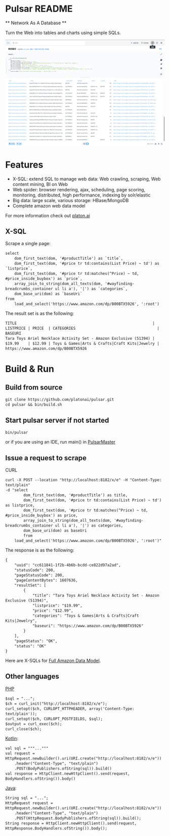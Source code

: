 Pulsar README
===================
** Network As A Database **

Turn the Web into tables and charts using simple SQLs.

![product-screenshot](docs/images/pulsar-product-screenshot-1.png)

# Features
- X-SQL: extend SQL to manage web data: Web crawling, scraping, Web content mining, BI on Web
- Web spider: browser rendering, ajax, scheduling, page scoring, monitoring, distributed, high performance, indexing by solr/elastic
- Big data: large scale, various storage: HBase/MongoDB
- Complete amazon web data model

For more information check out [platon.ai](http://platon.ai)

## X-SQL

Scrape a single page:

    select
        dom_first_text(dom, '#productTitle') as `title`,
        dom_first_text(dom, '#price tr td:contains(List Price) ~ td') as `listprice`,
        dom_first_text(dom, '#price tr td:matches(^Price) ~ td, #price_inside_buybox') as `price`,
        array_join_to_string(dom_all_texts(dom, '#wayfinding-breadcrumbs_container ul li a'), '|') as `categories`,
        dom_base_uri(dom) as `baseUri`
    from
        load_and_select('https://www.amazon.com/dp/B00BTX5926', ':root')

The result set is as the following:

    TITLE                                                            | LISTPRICE | PRICE  | CATEGORIES                                    | BASEURI
    Tara Toys Ariel Necklace Activity Set - Amazon Exclusive (51394) | $19.99    | $12.99 | Toys & Games|Arts & Crafts|Craft Kits|Jewelry | https://www.amazon.com/dp/B00BTX5926

# Build & Run

## Build from source

    git clone https://github.com/platonai/pulsar.git
    cd pulsar && bin/build.sh

## Start pulsar server if not started

    bin/pulsar

or if you are using an IDE, run main() in [PulsarMaster](pulsar-app\pulsar-master\src\main\kotlin\ai\platon\pulsar\app\master\PulsarMaster.kt)

## Issue a request to scrape

CURL

    curl -X POST --location "http://localhost:8182/x/e" -H "Content-Type: text/plain"     
    -d "select
            dom_first_text(dom, '#productTitle') as title,
            dom_first_text(dom, '#price tr td:contains(List Price) ~ td') as listprice,
            dom_first_text(dom, '#price tr td:matches(^Price) ~ td, #price_inside_buybox') as price,
            array_join_to_string(dom_all_texts(dom, '#wayfinding-breadcrumbs_container ul li a'), '|') as categories,
            dom_base_uri(dom) as baseUri
            from
        load_and_select('https://www.amazon.com/dp/B00BTX5926', ':root')"

The response is as the following:

    {
        "uuid": "cc611841-1f2b-4b6b-bcdd-ce822d97a2ad",
        "statusCode": 200,
        "pageStatusCode": 200,
        "pageContentBytes": 1607636,
        "resultSet": [
            {
                "title": "Tara Toys Ariel Necklace Activity Set - Amazon Exclusive (51394)",
                "listprice": "$19.99",
                "price": "$12.99",
                "categories": "Toys & Games|Arts & Crafts|Craft Kits|Jewelry",
                "baseuri": "https://www.amazon.com/dp/B00BTX5926"
            }
        ],
        "pageStatus": "OK",
        "status": "OK"
    }

Here are X-SQLs for [Full Amazon Data Model](pulsar-app/pulsar-sites-support/pulsar-site-amazon/src/main/resources/config/sites/amazon/crawl/parse/sql).

## Other languages

[PHP](pulsar-client/src/main/php/Scraper.php)

    $sql = "...";
    $ch = curl_init("http://localhost:8182/x/e");
    curl_setopt($ch, CURLOPT_HTTPHEADER, array('Content-Type: text/plain'));
    curl_setopt($ch, CURLOPT_POSTFIELDS, $sql);
    $output = curl_exec($ch);
    curl_close($ch);

[Kotlin](pulsar-client/src/main/kotlin/ai/platon/pulsar/client/Scraper.kt):

    val sql = """..."""
    val request = HttpRequest.newBuilder().uri(URI.create("http://localhost:8182/x/e"))
        .header("Content-Type", "text/plain")
        .POST(BodyPublishers.ofString(sql)).build()
    val response = HttpClient.newHttpClient().send(request, BodyHandlers.ofString()).body()

[Java](pulsar-client/src/main/java/ai/platon/pulsar/client/Scraper.java):

    String sql = "...";
    HttpRequest request = HttpRequest.newBuilder().uri(URI.create("http://localhost:8182/x/e"))
        .header("Content-Type", "text/plain")
        .POST(HttpRequest.BodyPublishers.ofString(sql)).build();
    String response = HttpClient.newHttpClient().send(request, HttpResponse.BodyHandlers.ofString()).body();
